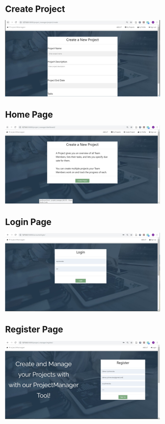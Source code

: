 
# Create Project
![](https://raw.githubusercontent.com/jtj9817/projekt_manager_bth745/prototype1Olena/Screenshots/CreateProject.JPG)

# Home Page
![](https://raw.githubusercontent.com/jtj9817/projekt_manager_bth745/prototype1Olena/Screenshots/HomePage.JPG)

# Login Page
![](https://raw.githubusercontent.com/jtj9817/projekt_manager_bth745/prototype1Olena/Screenshots/Login.JPG)

# Register Page
![](https://raw.githubusercontent.com/jtj9817/projekt_manager_bth745/prototype1Olena/Screenshots/Register.JPG)
